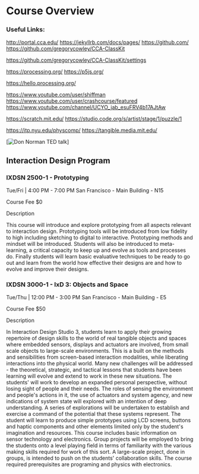 # Course Overview


### Useful Links:

http://portal.cca.edu/
https://jekyllrb.com/docs/pages/
https://github.com/
https://github.com/gregorycowley/CCA-ClassKit

https://github.com/gregorycowley/CCA-ClassKit/settings



https://processing.org/
https://p5js.org/

https://hello.processing.org/

https://www.youtube.com/user/shiffman
https://www.youtube.com/user/crashcourse/featured
https://www.youtube.com/channel/UCYO_jab_esuFRV4b17AJtAw

https://scratch.mit.edu/
https://studio.code.org/s/artist/stage/1/puzzle/1


https://itp.nyu.edu/physcomp/
https://tangible.media.mit.edu/




[![Don Norman TED talk](https://www.youtube.com/watch?v=RlQEoJaLQRA)]



## Interaction Design Program

	
### IXDSN 2500-1 - Prototyping
Tue/Fri | 4:00 PM - 7:00 PM
San Francisco - Main Building - N15

Course Fee $0


Description

This course will introduce and explore prototyping from all aspects relevant to interaction design. Prototyping tools will be introduced from low fidelity to high including sketching to digital to interactive. Prototyping methods and mindset will be introduced. Students will also be introduced to meta-learning, a critical capacity to keep up and evolve as tools and processes do. Finally students will learn basic evaluative techniques to be ready to go out and learn from the world how effective their designs are and how to evolve and improve their designs.


	
### IXDSN 3000-1 - IxD 3: Objects and Space
Tue/Thu | 12:00 PM - 3:00 PM
San Francisco - Main Building - E5

Course Fee $50

Description

In Interaction Design Studio 3, students learn to apply their growing repertoire of design skills to the world of real tangible objects and spaces where embedded sensors, displays and actuators are involved, from small scale objects to large-scale environments. This is a built on the methods and sensibilities from screen-based interaction modalities, while liberating interactions into the physical world. Many new challenges will be addressed - the theoretical, strategic, and tactical lessons that students have been learning will evolve and extend to work in these new situations. The students' will work to develop an expanded personal perspective, without losing sight of people and their needs. The roles of sensing the environment and people's actions in it, the use of actuators and system agency, and new indications of system state will explored with an intention of deep understanding. A series of explorations will be undertaken to establish and exercise a command of the potential that these systems represent. The student will learn to produce simple prototypes using LCD screens, buttons and haptic components and other elements limited only by the student's imagination and resources. This course includes basic information on sensor technology and electronics. Group projects will be employed to bring the students onto a level playing field in terms of familiarity with the various making skills required for work of this sort. A large-scale project, done in groups, is intended to push on the students' collaboration skills. The course required prerequisites are programing and physics with electronics.



